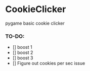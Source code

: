 # CookieClicker
pygame basic cookie clicker

### TO-DO:
- [] boost 1
- [] boost 2
- [] boost 3
- [] Figure out cookies per sec issue



